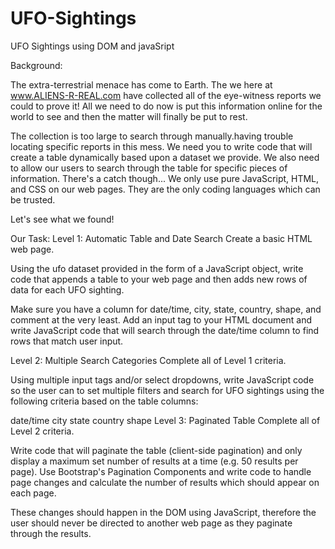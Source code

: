 # UFO-Sightings
UFO Sightings using DOM and javaSript

Background:

The extra-terrestrial menace has come to Earth. The we here at www.ALIENS-R-REAL.com have collected all of the eye-witness reports we could to prove it! All we need to do now is put this information online for the world to see and then the matter will finally be put to rest.

The collection is too large to search through manually.having trouble locating specific reports in this mess.
We need you to write code that will create a table dynamically based upon a dataset we provide. We also need to allow our users to search through the table for specific pieces of information. There's a catch though... We only use pure JavaScript, HTML, and CSS on our web pages. They are the only coding languages which can be trusted.

Let's see what we found!

Our Task:
Level 1: Automatic Table and Date Search
Create a basic HTML web page.

Using the ufo dataset provided in the form of a JavaScript object, write code that appends a table to your web page and then adds new rows of data for each UFO sighting.

Make sure you have a column for date/time, city, state, country, shape, and comment at the very least.
Add an input tag to your HTML document and write JavaScript code that will search through the date/time column to find rows that match user input.

Level 2: Multiple Search Categories
Complete all of Level 1 criteria.

Using multiple input tags and/or select dropdowns, write JavaScript code so the user can to set multiple filters and search for UFO sightings using the following criteria based on the table columns:

date/time
city
state
country
shape
Level 3: Paginated Table
Complete all of Level 2 criteria.

Write code that will paginate the table (client-side pagination) and only display a maximum set number of results at a time (e.g. 50 results per page). Use Bootstrap's Pagination Components and write code to handle page changes and calculate the number of results which should appear on each page.

These changes should happen in the DOM using JavaScript, therefore the user should never be directed to another web page as they paginate through the results.

